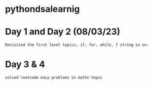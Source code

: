# pythondsalearnig

# Day 1 and Day 2 (08/03/23)
    Revisited the first level topics, if, for, while, f string so on.
# Day 3 & 4 
    solved leetcode easy problems in maths topic
